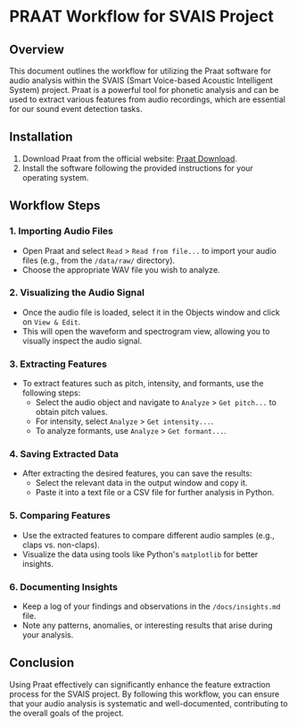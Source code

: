 # PRAAT Workflow for SVAIS Project

## Overview
This document outlines the workflow for utilizing the Praat software for audio analysis within the SVAIS (Smart Voice-based Acoustic Intelligent System) project. Praat is a powerful tool for phonetic analysis and can be used to extract various features from audio recordings, which are essential for our sound event detection tasks.

## Installation
1. Download Praat from the official website: [Praat Download](http://www.fon.hum.uva.nl/praat/download_win.html).
2. Install the software following the provided instructions for your operating system.

## Workflow Steps

### 1. Importing Audio Files
- Open Praat and select `Read` > `Read from file...` to import your audio files (e.g., from the `/data/raw/` directory).
- Choose the appropriate WAV file you wish to analyze.

### 2. Visualizing the Audio Signal
- Once the audio file is loaded, select it in the Objects window and click on `View & Edit`.
- This will open the waveform and spectrogram view, allowing you to visually inspect the audio signal.

### 3. Extracting Features
- To extract features such as pitch, intensity, and formants, use the following steps:
  - Select the audio object and navigate to `Analyze` > `Get pitch...` to obtain pitch values.
  - For intensity, select `Analyze` > `Get intensity...`.
  - To analyze formants, use `Analyze` > `Get formant...`.

### 4. Saving Extracted Data
- After extracting the desired features, you can save the results:
  - Select the relevant data in the output window and copy it.
  - Paste it into a text file or a CSV file for further analysis in Python.

### 5. Comparing Features
- Use the extracted features to compare different audio samples (e.g., claps vs. non-claps).
- Visualize the data using tools like Python's `matplotlib` for better insights.

### 6. Documenting Insights
- Keep a log of your findings and observations in the `/docs/insights.md` file.
- Note any patterns, anomalies, or interesting results that arise during your analysis.

## Conclusion
Using Praat effectively can significantly enhance the feature extraction process for the SVAIS project. By following this workflow, you can ensure that your audio analysis is systematic and well-documented, contributing to the overall goals of the project.